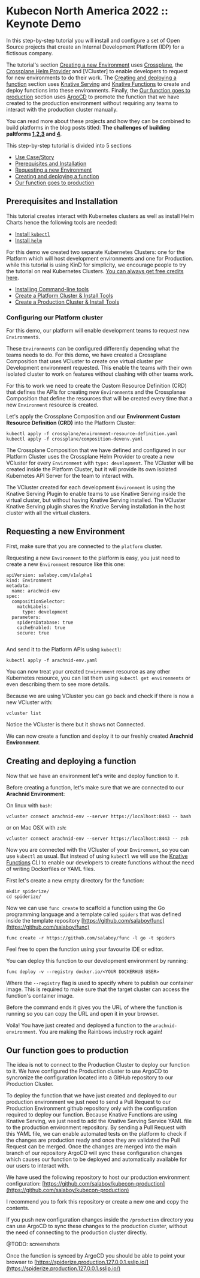 # Kubecon North America 2022 :: Keynote Demo

In this step-by-step tutorial you will install and configure a set of Open Source projects that create an Internal Development Platform (IDP) for a fictisous company. 

The tutorial's section [Creating a new Environment]() uses [Crossplane](), the [Crossplane Helm Provider]() and [VCluster] to enable developers to request for new environments to do their work. The [Creating and deploying a function]() section uses [Knative Serving]() and [Knative Functions]() to create and deploy functions into these environments. Finally, the [Our function goes to production]() section uses [ArgoCD]() to promote the function that we have created to the production environment without requiring any teams to interact with the production cluster manually. 

You can read more about these projects and how they can be combined to build platforms in the  blog posts titled: **The challenges of building paltforms [1](),[2](),[3]() and [4]()**.

This step-by-step tutorial is divided into 5 sections
- [Use Case/Story](use-case.md)
- [Prerequisites and Installation]()
- [Requesting a new Environment]()
- [Creating and deploying a function]()
- [Our function goes to production]()


## Prerequisites and Installation 

This tutorial creates interact with Kubernetes clusters as well as install Helm Charts hence the following tools are needed: 
- [Install `kubectl`](https://kubernetes.io/docs/tasks/tools/)
- [Install `helm`](https://helm.sh/docs/intro/install/) 

For this demo we created two separate Kubernetes Clusters: one for the Platform which will host development environments and one for Production. while this tutorial is using KinD for simplicity, we encourage people to try the tutorial on real Kubernetes Clusters. [You can always get free credits here](https://github.com/learnk8s/free-kubernetes).

- [Installing Command-line tools](installing-clis.md)
- [Create a Platform Cluster & Install Tools](platform-cluster.md)
- [Create a Production Cluster & Install Tools](production-cluster.md)
  

### Configuring our Platform cluster

For this demo, our platform will enable development teams to request new `Environment`s.

These `Environment`s can be configured differently depending what the teams needs to do. For this demo, we have created a Crossplane Composition that uses VCluster to create one virtual cluster per Development environment requested. This enable the teams with their own isolated cluster to work on features without clashing with other teams work. 

For this to work we need to create the Custom Resource Definition (CRD) that defines the APIs for creating new `Environment`s and the Crossplanae Composition that define the resources that will be created every time that a new `Environment` resource is created. 

Let's apply the Crossplane Composition and our **Environment Custom Resource Definition (CRD)** into the Platform Cluster:
```
kubectl apply -f crossplane/environment-resource-definition.yaml
kubectl apply -f crossplane/composition-devenv.yaml
```

The Crossplane Composition that we have defined and configured in our Platform Cluster uses the Crossplane Helm Provider to create a new VCluster for every `Environment` with `type: development`. The VCluster will be created inside the Platform Cluster, but it will provide its own isolated Kubernetes API Server for the team to interact with. 

The VCluster created for each development `Environment` is using the Knative Serving Plugin to enable teams to use Knative Serving inside the virtual cluster, but without having Knative Serving installed. The VCluster Knative Serving plugin shares the Knative Serving installation in the host cluster with all the virtual clusters.

## Requesting a new Environment 

First, make sure that you are connected to the `platform` cluster.

Requesting a new `Environment` to the platform is easy, you just need to create a new `Environment` resource like this one: 

```
apiVersion: salaboy.com/v1alpha1
kind: Environment
metadata:
  name: arachnid-env
spec:
  compositionSelector:
    matchLabels:
      type: development
  parameters: 
    spidersDatabase: true
    cacheEnabled: true
    secure: true
    
```

And send it to the Platform APIs using `kubectl`:

```
kubectl apply -f arachnid-env.yaml
```

You can now treat your created `Environment` resource as any other Kubernetes resource, you can list them using `kubectl get environments` or even describing them to see more details. 

Because we are using VCluster you can go back and check if there is now a new VCluster with:

```
vcluster list 
```

Notice the VCluster is there but it shows not Connected.


We can now create a function and deploy it to our freshly created **Arachnid Environment**.

## Creating and deploying a function

Now that we have an environment let's write and deploy function to it.

Before creating a function, let's make sure that we are connected to our **Arachnid Environment**: 

On linux with `bash`:
```
vcluster connect arachnid-env --server https://localhost:8443 -- bash
```
or on Mac OSX with `zsh`:

```
vcluster connect arachnid-env --server https://localhost:8443 -- zsh
```

Now you are connected with the VCluster of your `Environment`, so you can use `kubectl` as usual. But instead of using `kubectl` we will use the [Knative Functions](https://github.com/knative/func) CLI to enable our developers to create functions without the need of writing Dockerfiles or YAML files. 

First let's create a new empty directory for the function:
```
mkdir spiderize/
cd spiderize/
```
Now we can use `func create` to scaffold a function using the Go programming language and a template called `spiders` that was defined inside the template repository [https://github.com/salaboy/func](https://github.com/salaboy/func)
```
func create -r https://github.com/salaboy/func -l go -t spiders
```

Feel free to open the function using your favourite IDE or editor.

You can deploy this function to our development environment by running: 

```
func deploy -v --registry docker.io/<YOUR DOCKERHUB USER>
```

Where the `--registry` flag is used to specify where to publish our container image. This is required to make sure that the target cluster can access the function's container image.

Before the command ends it gives you the URL of where the function is running so you can copy the URL and open it in your browser.



Voila! You have just created and deployed a function to the `arachnid-environment`. 
You are making the Rainbows industry rock again!


## Our function goes to production

The idea is not to connect to the Production Cluster to deploy our function to it. We have configured the Production cluster to use ArgoCD to syncronize the configuration located into a GitHub repository to our Production Cluster. 

To deploy the function that we have just created and deployed to our production environment we just need to send a Pull Request to our Production Environment github repository only with the configuration required to deploy our function. Because Knative Functions are using Knative Serving, we just need to add the Knative Serving Service YAML file to the production environment repository. By sending a Pull Request with this YAML file, we can enable automated tests on the platform to check if the changes are production ready and once they are validated the Pull Request can be merged. Once the changes are merged into the main branch of our repository ArgoCD will sync these configuration changes which causes our function to be deployed and automatically available for our users to interact with. 

We have used the following repository to host our production environment configuration: 
[https://github.com/salaboy/kubecon-production](https://github.com/salaboy/kubecon-production)

I recommend you to fork this repository or create a new one and copy the contents. 

If you push new configuration changes inside the `/production` directory you can use ArgoCD to sync these changes to the production cluster, without the need of connecting to the production cluster directly. 

@TODO: screenshots

Once the function is synced by ArgoCD you should be able to point your browser to [https://spiderize.production.127.0.0.1.sslip.io/](https://spiderize.production.127.0.0.1.sslip.io/)


